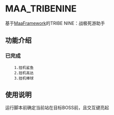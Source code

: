 # MAA_TRIBENINE
基于[MaaFramework](https://github.com/MaaXYZ/MaaFramework)的TRIBE NINE：战极死游助手

## 功能介绍

### 已完成
    
        1.挂机鲨鱼
        2.挂机高达
        3.挂机棒球

## 使用说明
运行脚本前确定当前站在目标BOSS前，且交互键亮起
